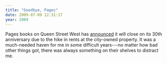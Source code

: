 ```yaml
---
title: "Goodbye, Pages"
date: 2009-07-09 12:31:17
year: 2009
---
```

Pages books on Queen Street West has <a href="http://unknowntoronto.blogspot.com/2009/07/pages-book-shop-will-close-on-august-31.html">announced</a> it will close on its 30th anniversary due to the hike in rents at the city-owned property. It was a much-needed haven for me in some difficult years---no matter how bad other things got, there was always something on their shelves to distract me.
